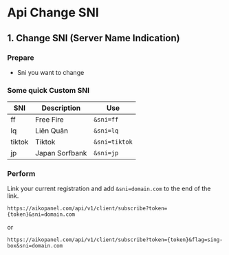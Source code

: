 # Api Change SNI

## 1. Change SNI (Server Name Indication)

### Prepare

- Sni you want to change

### Some quick Custom SNI

| SNI    | Description    | Use           |
| ------ | -------------- | ------------- |
| ff     | Free Fire      | `&sni=ff`     |
| lq     | Liên Quân      | `&sni=lq`     |
| tiktok | Tiktok         | `&sni=tiktok` |
| jp     | Japan Sorfbank | `&sni=jp`     |

### Perform

Link your current registration and add `&sni=domain.com` to the end of the link.

```
https://aikopanel.com/api/v1/client/subscribe?token={token}&sni=domain.com
```

or

```
https://aikopanel.com/api/v1/client/subscribe?token={token}&flag=sing-box&sni=domain.com
```
